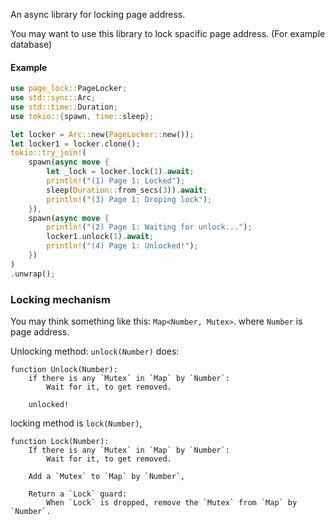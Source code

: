 An async library for locking page address.

You may want to use this library to lock spacific page address. (For example database)

#### Example

```rust
use page_lock::PageLocker;
use std::sync::Arc;
use std::time::Duration;
use tokio::{spawn, time::sleep};

let locker = Arc::new(PageLocker::new());
let locker1 = locker.clone();
tokio::try_join!(
    spawn(async move {
        let _lock = locker.lock(1).await;
        println!("(1) Page 1: Locked");
        sleep(Duration::from_secs(3)).await;
        println!("(3) Page 1: Droping lock");
    }),
    spawn(async move {
        println!("(2) Page 1: Waiting for unlock...");
        locker1.unlock(1).await;
        println!("(4) Page 1: Unlocked!");
    })
)
.unwrap();
```

### Locking mechanism

You may think something like this: `Map<Number, Mutex>`. where `Number` is page address.

Unlocking method: `unlock(Number)` does:

```
function Unlock(Number):
    if there is any `Mutex` in `Map` by `Number`:
        Wait for it, to get removed. 
    
    unlocked! 
```

locking method is `lock(Number)`,

```
function Lock(Number):
    If there is any `Mutex` in `Map` by `Number`:
        Wait for it, to get removed. 
    
    Add a `Mutex` to `Map` by `Number`,

    Return a `Lock` guard:
        When `Lock` is dropped, remove the `Mutex` from `Map` by `Number`.
```
